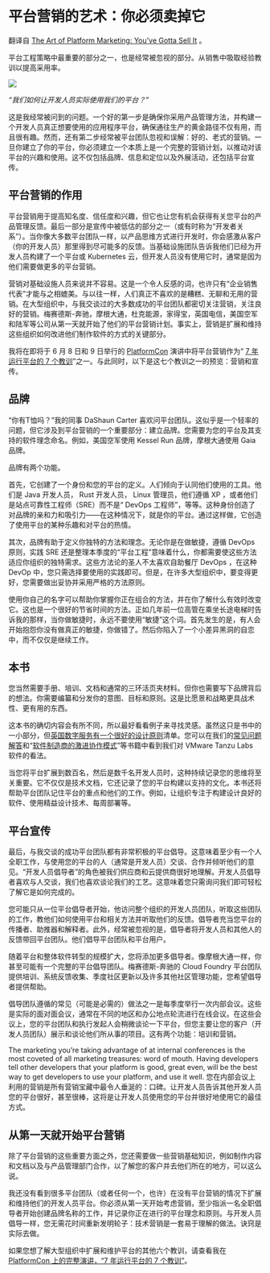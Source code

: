# 平台营销的艺术：你必须卖掉它

翻译自 [The Art of Platform Marketing: You’ve Gotta Sell It](https://thenewstack.io/the-art-of-platform-marketing-youve-gotta-sell-it/) 。

平台工程策略中最重要的部分之一，也是经常被忽视的部分。从销售中吸取经验教训以提高采用率。

![](https://cdn.thenewstack.io/media/2023/06/97e4d063-shutterstock_1-1024x683.jpg)

*“我们如何让开发人员实际使用我们的平台？”*

这是我经常被问到的问题。一个好的第一步是确保你采用产品管理方法，并构建一个开发人员真正想要使用的应用程序平台，确保通往生产的黄金路径不仅有用，而且很有趣。然而，还有第二步经常被平台团队忽视和误解：好的、老式的营销。一旦你建立了你的平台，你必须建立一个本质上是一个完整的营销计划，以推动对该平台的兴趣和使用。这不仅包括品牌、信息和定位以及外展活动，还包括平台宣传。

## 平台营销的作用

平台营销用于提高知名度、信任度和兴趣，但它也让您有机会获得有关您平台的产品管理反馈。最后一部分是宣传中被低估的部分之一（或有时称为“开发者关系”）。当你像大多数平台团队一样，以产品思维方式进行开发时，你会感激从客户（你的开发人员）那里得到尽可能多的反馈。当基础设施团队告诉我他们已经为开发人员构建了一个平台或 Kubernetes 云，但开发人员没有使用它时，通常是因为他们需要做更多的平台营销。

营销对基础设施人员来说并不容易。这是一个令人反感的词，也许只有“企业销售代表”才能与之相媲美。与以往一样，人们真正不喜欢的是糟糕、无聊和无用的营销。在大型组织中，与我交谈过的大多数成功的平台团队都密切关注营销，关注良好的营销。梅赛德斯-奔驰，摩根大通，杜克能源，家得宝，英国电信，美国空军和陆军等公司从第一天就开始了他们的平台营销计划。事实上，营销是扩展和维持这些组织如何改进他们制作软件的方式的关键部分。

我将在即将于 6 月 8 日和 9 日举行的 [PlatformCon](https://platformcon.com/) 演讲中将平台营销作为“  [7 年运行平台的 7 个教训](https://platformcon.com/talks/7-lessons-from-7-years-of-running-platforms)”之一。与此同时，以下是这七个教训之一的预览：营销和宣传。

## 品牌

“你有T恤吗？”我的同事 DaShaun Carter 喜欢问平台团队。这似乎是一个轻率的问题，但它涉及到平台营销的一个重要部分：建立品牌。您需要为您的平台及其支持的软件理念命名。例如，美国空军使用 Kessel Run 品牌，摩根大通使用 Gaia 品牌。

品牌有两个功能。

首先，它创建了一个身份和您的平台的定义。人们倾向于认同他们使用的工具。他们是 Java 开发人员， Rust 开发人员， Linux 管理员，他们遵循 XP ，或者他们是站点可靠性工程师（SRE）而不是“ DevOps 工程师”，等等。这种身份创造了对品牌的亲和力和吸引力——在这种情况下，就是你的平台。通过这样做，它创造了使用平台的某种乐趣和对平台的热情。

其次，品牌有助于定义你独特的方法和理念。无论你是在做敏捷，遵循 DevOps 原则，实践 SRE 还是整理本季度的“平台工程”意味着什么，你都需要使这些方法适应你组织的独特需求。这些方法论的圣人不太喜欢自助餐厅 DevOps ，在这种 DevOp 中，您只需选择要使用的实践即可。但是，在许多大型组织中，要变得更好，您需要做出妥协并采用严格的方法原则。

使用你自己的名字可以帮助你掌握你正在组合的方法，并在你了解什么有效时改变它。这也是一个很好的节省时间的方法。正如几年前一位高管在乘坐长途电梯时告诉我的那样，当你做敏捷时，永远不要使用“敏捷”这个词。首先发生的是，有人会开始抱怨你没有做真正的敏捷，你做错了。然后你陷入了一个小差异黑洞的自恋中，而不仅仅是继续工作。

## 本书

您当然需要手册、培训、文档和通常的三环活页夹材料。但你也需要写下品牌背后的想法。你需要编纂和分发你的意图、目标和原则。这是比愿景和战略更具战术性、更有用的东西。

这本书的确切内容会有所不同，所以最好看看例子来寻找灵感。虽然这只是书中的一小部分，但[英国数字服务有一个很好的设计原则](https://www.gov.uk/guidance/government-design-principles)清单。您可以在我们的[常见问题解答](https://tanzu.vmware.com/developer/guides/tanzu-labs-engineer-faq/?utm_source=cote&utm_campaign=devrel&utm_content=TNSplatformmarketing)和“[软件制造商的激进协作模式](https://tanzu.vmware.com/content/ebooks/radically-collaborative-patterns-for-software-makers?utm_source=cote&utm_campaign=devrel&utm_content=TNSplatformmarketing)”等书籍中看到我们对 VMware Tanzu Labs 软件的看法。

当您将平台扩展到数百名，然后是数千名开发人员时，这种持续记录您的思维将至关重要。它不仅仅是技术文档，它还记录了您的平台构建以支持的文化。本书还将帮助平台团队记住平台的重点和他们的工作。例如，让组织专注于构建设计良好的软件、使用精益设计技术、每周部署等。

## 平台宣传

最后，与我交谈的成功平台团队都有非常积极的平台倡导。这意味着至少有一个人全职工作，与使用您的平台的人（通常是开发人员）交谈、合作并倾听他们的意见。“开发人员倡导者”的角色被我们供应商和云提供商很好地理解。开发人员倡导者喜欢与人交谈，我们也喜欢谈论我们的工艺。这意味着您只需询问我们即可轻松了解它是如何完成的。

您可能只从一位平台倡导者开始，他访问整个组织的开发人员团队，听取这些团队的工作，教他们如何使用平台和相关方法并听取他们的反馈。倡导者充当您平台的传播者、助推器和解释者。此外，经常被忽视的是，倡导者将开发人员和其他人的反馈带回平台团队。他们倡导平台团队和平台用户。

随着平台和整体软件转型的规模扩大，您将添加更多倡导者。像摩根大通一样，你甚至可能有一个完整的平台倡导团队。梅赛德斯-奔驰的 Cloud Foundry 平台团队提供培训、系统反馈收集、季度社区更新以及许多其他社区管理功能，您希望倡导者提供帮助。

倡导团队遵循的常见（可能是必需的）做法之一是每季度举行一次内部会议。这些是实际的面对面会议，通常在不同的地区和办公地点轮流进行在线会议。在这些会议上，您的平台团队和执行发起人会稍微谈论一下平台，但您主要让您的客户（开发人员团队）展示和谈论他们所从事的项目。这有两个功能：培训和营销。

The marketing you’re taking advantage of at internal conferences is the most coveted of all marketing treasures: word of mouth. Having developers tell other developers that your platform is good, great even, will be the best way to get developers to use your platform, and use it well.
您在内部会议上利用的营销是所有营销宝藏中最令人垂涎的：口碑。让开发人员告诉其他开发人员您的平台很好，甚至很棒，这将是让开发人员使用您的平台并很好地使用它的最佳方式。

## 从第一天就开始平台营销

除了平台营销的这些重要方面之外，您还需要做一些营销基础知识，例如制作内容和文档以及与产品管理部门合作，以了解您的客户并去他们所在的地方，可以这么说。

我还没有看到很多平台团队（或者任何一个，也许）在没有平台营销的情况下扩展和维持他们的开发人员平台。你必须从第一天开始考虑营销，至少指派一名全职倡导者开始创建品牌名称的工作，并记录你正在进行的平台理念和原则。与开发人员倡导一样，您无需花时间重新发明轮子：技术营销是一套易于理解的做法。诀窍是实际去做。

如果您想了解大型组织中扩展和维护平台的其他六个教训，请查看我在 [PlatformCon 上的完整演讲，“7 年运行平台的 7 个教训”](https://platformcon.com/talks/7-lessons-from-7-years-of-running-platforms)。